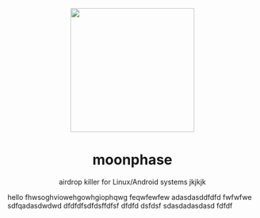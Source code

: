 <div align="center">
  
<img src="https://github.com/user-attachments/assets/e154ef27-3241-4893-9495-0affb891ca14" height="250px" />

# moonphase
airdrop killer for Linux/Android systems
jkjkjk
</div>
hello
fhwsoghviowehgowhgiophqwg
feqwfewfew
adasdasddfdfd
fwfwfwe
sdfqadasdwdwd
dfdfdfsdfdsffdfsf
dfdfd
dsfdsf
sdasdadasdasd
fdfdf
